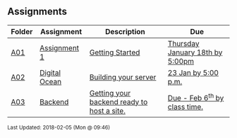 ## Assignments
| Folder | Assignment | Description | Due|
 | ------------|------------|------------|------------|
 | [A01](https://github.com/rugbyprof/5373-Internet-Programming/tree/master/Assignments/A03) | [ Assignment 1 ](https://github.com/rugbyprof/5373-Internet-Programming/tree/master/Assignments/A03) | [ Getting Started](https://github.com/rugbyprof/5373-Internet-Programming/tree/master/Assignments/A03) | [Thursday January 18th by 5:00pm](https://github.com/rugbyprof/5373-Internet-Programming/tree/master/Assignments/A03) |
 | [A02](https://github.com/rugbyprof/5373-Internet-Programming/tree/master/Assignments/A03) | [ Digital Ocean ](https://github.com/rugbyprof/5373-Internet-Programming/tree/master/Assignments/A03) | [ Building your server](https://github.com/rugbyprof/5373-Internet-Programming/tree/master/Assignments/A03) | [23 Jan by 5:00 p.m.](https://github.com/rugbyprof/5373-Internet-Programming/tree/master/Assignments/A03) |
 | [A03](https://github.com/rugbyprof/5373-Internet-Programming/tree/master/Assignments/A03) | [ Backend ](https://github.com/rugbyprof/5373-Internet-Programming/tree/master/Assignments/A03) | [ Getting your backend ready to host a site.](https://github.com/rugbyprof/5373-Internet-Programming/tree/master/Assignments/A03) | [Due - Feb 6<sup>th</sup> by class time.](https://github.com/rugbyprof/5373-Internet-Programming/tree/master/Assignments/A03) |

<sup>Last Updated: 2018-02-05 (Mon @ 09:46)</sup>